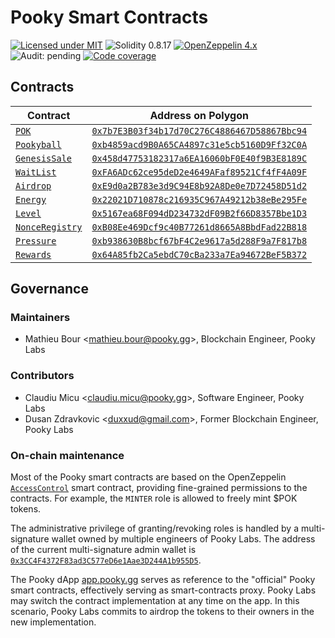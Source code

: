 # Pooky Smart Contracts

[![Licensed under MIT](https://img.shields.io/badge/license-MIT-blue?style=flat-square)](LICENSE)
![Solidity 0.8.17](https://img.shields.io/badge/Solidity-0.8.17-%23363636?style=flat-square&logo=solidity)
[![OpenZeppelin 4.x](https://img.shields.io/badge/OpenZeppelin-4.x-%234E5EE4?style=flat-square&logo=openzeppelin)](https://docs.openzeppelin.com/contracts/4.x/)
![Audit: pending](https://img.shields.io/badge/audit-pending-yellowgreen?style=flat-square)
[![Code coverage](https://img.shields.io/codecov/c/gh/pooky-labs/smart-contracts?logo=codecov&style=flat-square&token=Ks4qCi1bN3)](https://app.codecov.io/gh/pooky-labs/smart-contracts)

## Contracts

| Contract                                            | Address on Polygon                                                                                                              |
| --------------------------------------------------- | ------------------------------------------------------------------------------------------------------------------------------- |
| [`POK`](contracts/tokens/POK.sol)                   | [`0x7b7E3B03f34b17d70C276C4886467D58867Bbc94`](https://polygonscan.com/address/0x7b7E3B03f34b17d70C276C4886467D58867Bbc94#code) |
| [`Pookyball`](contracts/tokens/Pookyball.sol)       | [`0xb4859acd9B0A65CA4897c31e5cb5160D9Ff32C0A`](https://polygonscan.com/address/0xb4859acd9B0A65CA4897c31e5cb5160D9Ff32C0A#code) |
| [`GenesisSale`](contracts/mint/GenesisSale.sol)     | [`0x458d47753182317a6EA16060bF0E40f9B3E8189C`](https://polygonscan.com/address/0x458d47753182317a6EA16060bF0E40f9B3E8189C#code) |
| [`WaitList`](contracts/mint/WaitList.sol)           | [`0xFA6ADc62ce95deD2e4649AFaf89521Cf4fF4A09F`](https://polygonscan.com/address/0xFA6ADc62ce95deD2e4649AFaf89521Cf4fF4A09F#code) |
| [`Airdrop`](contracts/game/Airdrop.sol)             | [`0xE9d0a2B783e3d9C94E8b92A8De0e7D72458D51d2`](https://polygonscan.com/address/0xE9d0a2B783e3d9C94E8b92A8De0e7D72458D51d2#code) |
| [`Energy`](contracts/game/Energy.sol)               | [`0x22021D710878c216935C967A49212b38eBe295Fe`](https://polygonscan.com/address/0x22021D710878c216935C967A49212b38eBe295Fe#code) |
| [`Level`](contracts/game/Level.sol)                 | [`0x5167ea68F094dD234732dF09B2f66D8357Bbe1D3`](https://polygonscan.com/address/0x5167ea68F094dD234732dF09B2f66D8357Bbe1D3#code) |
| [`NonceRegistry`](contracts/game/NonceRegistry.sol) | [`0xB08Ee469Dcf9c40B77261d8665A8BbdFad22B818`](https://polygonscan.com/address/0xB08Ee469Dcf9c40B77261d8665A8BbdFad22B818#code) |
| [`Pressure`](contracts/game/Pressure.sol)           | [`0xb938630B8bcf67bF4C2e9617a5d288F9a7F817b8`](https://polygonscan.com/address/0xb938630B8bcf67bF4C2e9617a5d288F9a7F817b8#code) |
| [`Rewards`](contracts/game/Rewards.sol)             | [`0x64A85fb2Ca5ebdC70cBa233a7Ea94672BeF5B372`](https://polygonscan.com/address/0x64A85fb2Ca5ebdC70cBa233a7Ea94672BeF5B372#code) |

## Governance

### Maintainers

- Mathieu Bour <[mathieu.bour@pooky.gg](mailto:mathieu.bour@pooky.gg)>, Blockchain Engineer, Pooky Labs

### Contributors

- Claudiu Micu <[claudiu.micu@pooky.gg](mailto:claudiu.micu@pooky.gg)>, Software Engineer, Pooky Labs
- Dusan Zdravkovic <[duxxud@gmail.com](mailto:duxxud@gmail.com)>, Former Blockchain Engineer, Pooky Labs

### On-chain maintenance

Most of the Pooky smart contracts are based on the OpenZeppelin [`AccessControl`](https://docs.openzeppelin.com/contracts/4.x/api/access#AccessControl) smart contract, providing fine-grained
permissions to the contracts.
For example, the `MINTER` role is allowed to freely mint $POK tokens.

The administrative privilege of granting/revoking roles is handled by a multi-signature wallet owned by multiple
engineers of Pooky Labs.
The address of the current multi-signature admin wallet is [`0x3CC4F4372F83ad3C577eD6e1Aae3D244A1b955D5`](https://polygonscan.com/address/0x3CC4F4372F83ad3C577eD6e1Aae3D244A1b955D5).

The Pooky dApp [app.pooky.gg](https://app.pooky.gg) serves as reference to the "official" Pooky smart contracts, effectively serving as
smart-contracts proxy.
Pooky Labs may switch the contract implementation at any time on the app.
In this scenario, Pooky Labs commits to airdrop the tokens to their owners in the new implementation.
